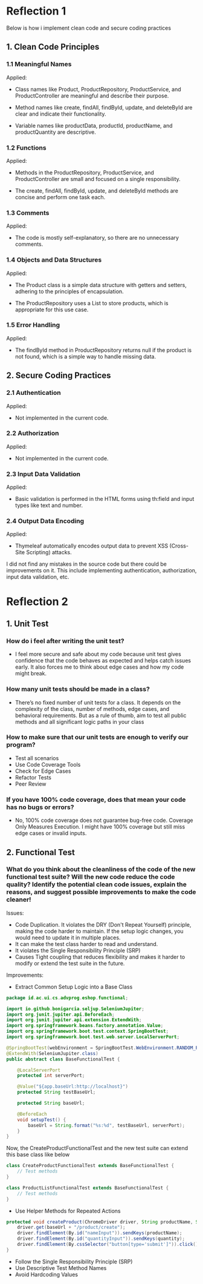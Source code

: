 # Reflection 1
Below is how i implement clean code and secure coding practices

## 1. Clean Code Principles
### 1.1 Meaningful Names
Applied:

- Class names like Product, ProductRepository, ProductService, and ProductController are meaningful and describe their purpose.

- Method names like create, findAll, findById, update, and deleteById are clear and indicate their functionality.

- Variable names like productData, productId, productName, and productQuantity are descriptive.

### 1.2 Functions
Applied:

- Methods in the ProductRepository, ProductService, and ProductController are small and focused on a single responsibility.

- The create, findAll, findById, update, and deleteById methods are concise and perform one task each.

### 1.3 Comments
Applied:

- The code is mostly self-explanatory, so there are no unnecessary comments.

### 1.4 Objects and Data Structures
Applied:

- The Product class is a simple data structure with getters and setters, adhering to the principles of encapsulation.

- The ProductRepository uses a List to store products, which is appropriate for this use case.


### 1.5 Error Handling
Applied:

- The findById method in ProductRepository returns null if the product is not found, which is a simple way to handle missing data.

## 2. Secure Coding Practices
### 2.1 Authentication
Applied:

- Not implemented in the current code. 

### 2.2 Authorization
Applied:

- Not implemented in the current code. 

### 2.3 Input Data Validation
Applied:

- Basic validation is performed in the HTML forms using th:field and input types like text and number.


### 2.4 Output Data Encoding
Applied:

- Thymeleaf automatically encodes output data to prevent XSS (Cross-Site Scripting) attacks.

I did not find any mistakes in the source code but there could be improvements on it. This include implementing authentication, authorization, input data validation, etc. 

# Reflection 2
## 1. Unit Test
### How do i feel after writing the unit test?
- I feel more secure and safe about my code because unit test gives confidence that the code behaves as expected and helps catch issues early. It also forces me to think about edge cases and how my code might break.

### How many unit tests should be made in a class?
- There’s no fixed number of unit tests for a class. It depends on the complexity of the class, number of methods, edge cases, and behavioral requirements. But as a rule of thumb, aim to test all public methods and all significant logic paths in your class

### How to make sure that our unit tests are enough to verify our program? 
- Test all scenarios
- Use Code Coverage Tools
- Check for Edge Cases
- Refactor Tests
- Peer Review

### If you have 100% code coverage, does that mean your code has no bugs or errors? 
- No, 100% code coverage does not guarantee bug-free code. Coverage Only Measures Execution. I might have 100% coverage but still miss edge cases or invalid inputs.
## 2. Functional Test

### What do you think about the cleanliness of the code of the new functional test suite? Will the new code reduce the code quality? Identify the potential clean code issues, explain the reasons, and suggest possible improvements to make the code cleaner!

Issues:
- Code Duplication. It violates the DRY (Don't Repeat Yourself) principle, making the code harder to maintain. If the setup logic changes, you would need to update it in multiple places.
- It can make the test class harder to read and understand.
- It violates the Single Responsibility Principle (SRP)
- Causes Tight coupling that reduces flexibility and makes it harder to modify or extend the test suite in the future.

Improvements:
- Extract Common Setup Logic into a Base Class

```java
package id.ac.ui.cs.advprog.eshop.functional;

import io.github.bonigarcia.seljup.SeleniumJupiter;
import org.junit.jupiter.api.BeforeEach;
import org.junit.jupiter.api.extension.ExtendWith;
import org.springframework.beans.factory.annotation.Value;
import org.springframework.boot.test.context.SpringBootTest;
import org.springframework.boot.test.web.server.LocalServerPort;

@SpringBootTest(webEnvironment = SpringBootTest.WebEnvironment.RANDOM_PORT)
@ExtendWith(SeleniumJupiter.class)
public abstract class BaseFunctionalTest {

    @LocalServerPort
    protected int serverPort;

    @Value("${app.baseUrl:http://localhost}")
    protected String testBaseUrl;

    protected String baseUrl;

    @BeforeEach
    void setupTest() {
        baseUrl = String.format("%s:%d", testBaseUrl, serverPort);
    }
}
```
Now, the CreateProductFunctionalTest and the new test suite can extend this base class like below
``` java
class CreateProductFunctionalTest extends BaseFunctionalTest {
    // Test methods
}

class ProductListFunctionalTest extends BaseFunctionalTest {
    // Test methods
}
```
- Use Helper Methods for Repeated Actions
```java
protected void createProduct(ChromeDriver driver, String productName, String quantity) {
    driver.get(baseUrl + "/product/create");
    driver.findElement(By.id("nameInput")).sendKeys(productName);
    driver.findElement(By.id("quantityInput")).sendKeys(quantity);
    driver.findElement(By.cssSelector("button[type='submit']")).click();
}
```
- Follow the Single Responsibility Principle (SRP)
- Use Descriptive Test Method Names
- Avoid Hardcoding Values
